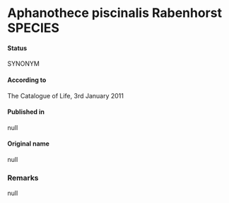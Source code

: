# Aphanothece piscinalis Rabenhorst SPECIES

#### Status
SYNONYM

#### According to
The Catalogue of Life, 3rd January 2011

#### Published in
null

#### Original name
null

### Remarks
null